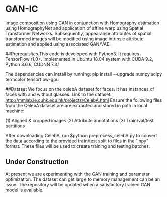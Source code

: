 # GAN-IC
Image composition using GAN in conjunction with Homography estimation using HomographyNet and application of affine warp using Spatial Transformer Networks. Subsequently, appearance attributes of spatial transformed images will be modified using image intrinsic attribute estimation and applied using associated GAN/VAE. 

##Prerequisites
This code is developed with Python3. It requires TensorFlow r1.0+. 
Implemented in Ubuntu 18.04 system with CUDA 9.2, Python 3.6.6, CUDNN 7.3.1


The dependencies can install by running:
pip install --upgrade numpy scipy termcolor tensorflow-gpu

##Dataset
We focus on the celebA dataset for faces. It has instances of faces with and without glasses.
Link to the dataset: http://mmlab.ie.cuhk.edu.hk/projects/CelebA.html
Ensure the following files from the CelebA dataset are are extracted and stored in path in local machine:

(1) Aligned & cropped images
(2) Attribute annotations
(3) Train/val/test partitions

After downloading CelebA, run $python preprocess_celebA.py to convert the data according to the provided train/test split to files in the ".npy" format. These files will be used to create training and testing batches.

## Under Construction
At present we are experimenting with the GAN training and parameter optimization. The dataset can get large to memory management can be an issue. The repository will be updated when a satisfactory trained GAN model is available.
